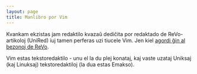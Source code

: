 ```yaml
---
layout: page
title: Manlibro por Vim
---
```


Kvankam ekzistas jam redaktilo kvazaŭ dediĉita por redaktado de ReVo-artikoloj (UniRed) iuj tamen perferas uzi tiucele Vim. 
Jen kiel [agordi ĝin al bezonoj de ReVo](http://cyprych.neostrada.pl/tekstoj/komputiloj/vim_revo.html).

Vim estas tekstoredaktilo - unu el la du plej konataj, kaj vaste uzataj Uniksaj (kaj Linuksaj) tekstoredaktiloj (la dua estas Emakso). 
